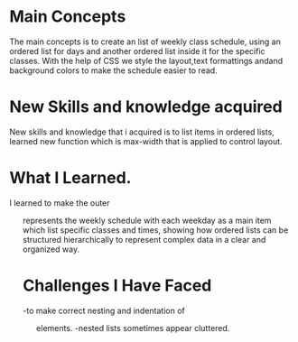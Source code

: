 # Main Concepts
The main concepts is to create an list of weekly class schedule, using an ordered list for days and another ordered list inside it for the specific classes. With the help of CSS we style the layout,text formattings andand background colors to make the schedule easier to read.


# New Skills and knowledge acquired
New skills and knowledge that i acquired is to list items in ordered lists, learned new function which is max-width that is applied to control layout.

# What I Learned.
I learned to make the outer <ol> represents the weekly schedule with each weekday as a main item which list specific classes and times, showing how ordered lists can be structured hierarchically to represent complex data in a clear and organized way.

# Challenges I Have Faced
-to make correct nesting and indentation of <ol> elements.
-nested lists sometimes appear cluttered.